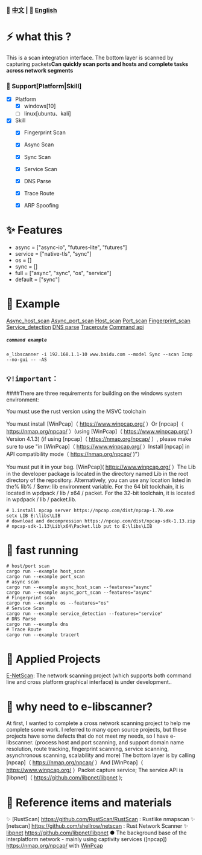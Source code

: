 
### 📄 [中文](README.md)  | 📄  [English](English.md)

# ⚡ what this ?

This is a scan integration interface. The bottom layer is scanned by capturing packets**Can quickly scan ports and hosts and complete tasks across network segments**

### 🤔 Support[Platform|Skill]
+ [x] Platform
    - [x] windows[10]
    - [ ] linux[ubuntu、kali]
+ [x] Skill
    - [x] Fingerprint Scan
    - [x] Async Scan
    - [x] Sync Scan
    - [x] Service Scan
    - [x] DNS Parse
    - [x] Trace Route
    - [x] ARP Spoofing


# ✨ Features
- async = ["async-io", "futures-lite", "futures"]
- service = ["native-tls", "sync"]
- os = []
- sync = []
- full = ["async", "sync", "os", "service"]
- default = ["sync"]

# 📖 Example
[Async_host_scan](examples/async_host_scan.rs)
[Async_port_scan](examples/async_port_scan.rs)
[Host_scan](examples/host_scan.rs)
[Port_scan](examples/port_scan.rs)
[Fingerprint_scan](examples/os.rs)
[Service_detection](examples/service_detection.rs)
[DNS parse](examples/dns.rs)
[Traceroute](examples/tracert.rs)
[Command api](examples/cmd_input.rs)
##### `command example` 
```
e_libscanner -i 192.168.1.1-10 www.baidu.com --model Sync --scan Icmp --no-gui -- -AS
```
## `💡!important：`
####There are three requirements for building on the windows system environment:

You must use the rust version using the MSVC toolchain

You must install [WinPcap]（ https://www.winpcap.org/ ）Or [npcap]（ https://nmap.org/npcap/ ）(using [WinPcap]（ https://www.winpcap.org/ ）Version 4.1.3) (if using [npcap]（ https://nmap.org/npcap/ ）, please make sure to use "in [WinPcap]（ https://www.winpcap.org/ ）Install [npcap] in API compatibility mode（ https://nmap.org/npcap/ )”）

You must put it in your bag. [WinPcap]( https://www.winpcap.org/ ）The Lib in the developer package is located in the directory named Lib in the root directory of the repository. Alternatively, you can use any location listed in the% lib% / $env: lib environment variable. For the 64 bit toolchain, it is located in wpdpack / lib / x64 / packet. For the 32-bit toolchain, it is located in wpdpack / lib / packet.lib.
```
# 1.install npcap server https://npcap.com/dist/npcap-1.70.exe
setx LIB E:\libs\LIB
# download and decompression https://npcap.com/dist/npcap-sdk-1.13.zip
# npcap-sdk-1.13\Lib\x64\Packet.lib put to E:\libs\LIB
```

# 🚀 fast running
```
# host/port scan
cargo run --example host_scan
cargo run --example port_scan
# async scan
cargo run --example async_host_scan --features="async"
cargo run --example async_port_scan --features="async"
# Fingerprint scan
cargo run --example os --features="os"
# Service Scan
cargo run --example service_detection --features="service"
# DNS Parse
cargo run --example dns
# Trace Route
cargo run --example tracert
```

# 🦊 Applied Projects
[E-NetScan](https://github.com/EternalNight996/e-netscan.git): The network scanning project (which supports both command line and cross platform graphical interface) is under development..

# 🔭 why need to e-libscanner?
At first, I wanted to complete a cross network scanning project to help me complete some work. I referred to many open source projects, but these projects have some defects that do not meet my needs, so I have e-libscanner.
(process host and port scanning, and support domain name resolution, route tracking, fingerprint scanning, service scanning, asynchronous scanning, scalability and more)
The bottom layer is by calling [npcap]（ https://nmap.org/npcap/ ）And [WinPcap]（ https://www.winpcap.org/ ）Packet capture service;
The service API is [libpnet]（ https://github.com/libpnet/libpnet );

# 🙋 Reference items and materials
✨ [RustScan] https://github.com/RustScan/RustScan : Rustlike nmapscan
✨ [netscan] https://github.com/shellrow/netscan : Rust Network Scanner
✨ [libpnet](libpnet) https://github.com/libpnet/libpnet ● The background base of the interplatform network - mainly using captivity services ([npcap]) https://nmap.org/npcap/ with [WinPcap]( https://www.winpcap.org/ )